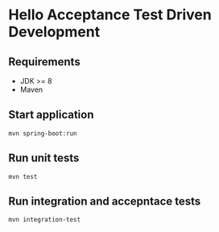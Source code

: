 # Hello Acceptance Test Driven Development

## Requirements
- JDK >= 8
- Maven

## Start application
```
mvn spring-boot:run
```

## Run unit tests
```
mvn test
```

## Run integration and accepntace tests
```
mvn integration-test
```
